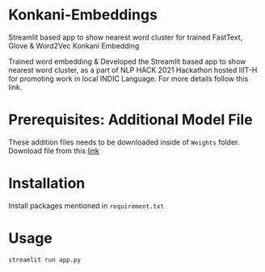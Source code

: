 # Konkani-Embeddings
Streamlit based app to show nearest word cluster for trained FastText, Glove & Word2Vec Konkani Embedding 

Trained word embedding & Developed the Streamlit based app to show nearest word cluster, as a part of NLP HACK 2021 Hackathon hosted IIIT-H for promoting work in local INDIC Language. For more details follow this link.


#  Prerequisites: Additional Model File
These addition files needs to be downloaded inside of `Weights` folder. Download file from this [link](https://drive.google.com/drive/u/2/folders/1saxGg1BtuAWmXN1y8KX7aGfOxhC9xlHE
)
# Installation
Install packages mentioned in `requirement.txt`

# Usage

`streamlit run app.py`
